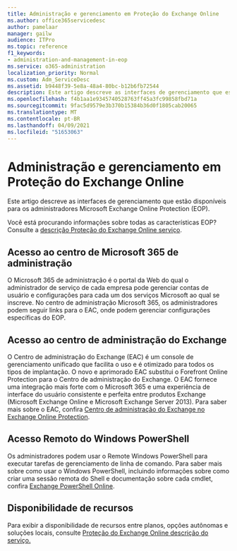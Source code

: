 ```yaml
---
title: Administração e gerenciamento em Proteção do Exchange Online
ms.author: office365servicedesc
author: pamelaar
manager: gailw
audience: ITPro
ms.topic: reference
f1_keywords:
- administration-and-management-in-eop
ms.service: o365-administration
localization_priority: Normal
ms.custom: Adm_ServiceDesc
ms.assetid: b9448f39-5e8a-48a4-80bc-b12b6fb72544
description: Este artigo descreve as interfaces de gerenciamento que estão disponíveis para os administradores Microsoft Exchange Online Protection (EOP).
ms.openlocfilehash: f4b1aa1e9345740528763ff45a3fc99858fbd71a
ms.sourcegitcommit: 9fac5d9579e3b370b15384b36d0f1805cab20065
ms.translationtype: MT
ms.contentlocale: pt-BR
ms.lasthandoff: 04/09/2021
ms.locfileid: "51653063"
---
```

# <a name="administration-and-management-in-exchange-online-protection"></a>Administração e gerenciamento em Proteção do Exchange Online

Este artigo descreve as interfaces de gerenciamento que estão disponíveis para os administradores Microsoft Exchange Online Protection (EOP).
  
Você está procurando informações sobre todas as características EOP? Consulte a [descrição Proteção do Exchange Online serviço](exchange-online-protection-service-description.md).
  
## <a name="access-to-the-microsoft-365-admin-center"></a>Acesso ao centro de Microsoft 365 de administração

O Microsoft 365 de administração é o portal da Web do qual o administrador de serviço de cada empresa pode gerenciar contas de usuário e configurações para cada um dos serviços Microsoft ao qual se inscreve. No centro de administração Microsoft 365, os administradores podem seguir links para o EAC, onde podem gerenciar configurações específicas do EOP.
  
## <a name="access-to-the-exchange-admin-center"></a>Acesso ao centro de administração do Exchange

O Centro de administração do Exchange (EAC) é um console de gerenciamento unificado que facilita o uso e é otimizado para todos os tipos de implantação. O novo e aprimorado EAC substitui o Forefront Online Protection para o Centro de administração do Exchange. O EAC fornece uma integração mais forte com o Microsoft 365 e uma experiência de interface do usuário consistente e perfeita entre produtos Exchange (Microsoft Exchange Online e Microsoft Exchange Server 2013). Para saber mais sobre o EAC, confira [Centro de administração do Exchange no Exchange Online Protection](/microsoft-365/security/office-365-security/exchange-admin-center-in-exchange-online-protection-eop).
  
## <a name="remote-windows-powershell-access"></a>Acesso Remoto do Windows PowerShell

 Os administradores podem usar o Remote Windows PowerShell para executar tarefas de gerenciamento de linha de comando. Para saber mais sobre como usar o Windows PowerShell, incluindo informações sobre como criar uma sessão remota do Shell e documentação sobre cada cmdlet, confira [Exchange PowerShell Online](/powershell/exchange/exchange-online-powershell).
  
## <a name="feature-availability"></a>Disponibilidade de recursos

Para exibir a disponibilidade de recursos entre planos, opções autônomas e soluções locais, consulte [Proteção do Exchange Online descrição do serviço.](exchange-online-protection-service-description.md)
